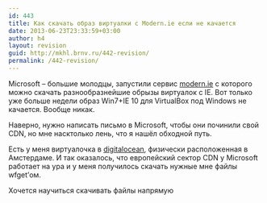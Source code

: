 ```yaml
---
id: 443
title: Как скачать образ виртуалки с Modern.ie если не качается
date: 2013-06-23T23:33:59+03:00
author: h4
layout: revision
guid: http://mkhl.brnv.ru/442-revision/
permalink: /442-revision/
---
```

Microsoft – большие молодцы, запустили сервис [modern.ie](http://modern.ie/) с которого можно скачать разнообразнейшие обрызы виртуалок с IE. Вот только уже больше недели образ Win7+IE 10 для VirtualBox под Windows не качается. Вообще никак.

Наверно, нужно написать письмо в Microsoft, чтобы они починили свой CDN, но мне насктолько лень, что я нашёл обходной путь.

Есть у меня виртуалочка в [digitalocean](http://digitalocean.com/), физически расположенная в Амстердаме. И так оказалось, что европейский сектор CDN у Microsoft работает на ура и у меня получилось скачать нужные мне файлы wfget&#8217;ом.

Хочется научиться скачивать файлы напрямую